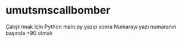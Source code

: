 # umutsmscallbomber
Çalıştırmak için Python main.py yazıp sonra 
Numarayı yazı  numaranın başında +90 olmalı

